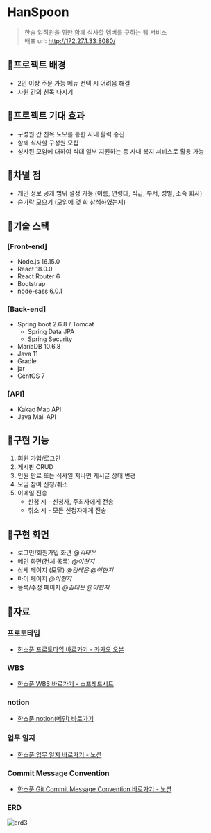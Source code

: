 # HanSpoon

> 한솔 임직원을 위한 함께 식사할 멤버를 구하는 웹 서비스  
> 배포 url: http://172.27.1.33:8080/ 
  
## 📌프로젝트 배경

- 2인 이상 주문 가능 메뉴 선택 시 어려움 해결
- 사원 간의 친목 다지기  

## 📌프로젝트 기대 효과

- 구성원 간 친목 도모를 통한 사내 활력 증진
- 함께 식사할 구성원 모집
- 성사된 모임에 대하여 식대 일부 지원하는 등 사내 복지 서비스로 활용 가능

## 📌차별 점

- 개인 정보 공개 범위 설정 가능 (이름, 연령대, 직급, 부서, 성별, 소속 회사)
- 숟가락 모으기 (모임에 몇 회 참석하였는지)

## 📌기술 스택

### [Front-end]
- Node.js 16.15.0
- React 18.0.0
- React Router 6
- Bootstrap
- node-sass 6.0.1

### [Back-end]
- Spring boot 2.6.8 / Tomcat
    - Spring Data JPA
    - Spring Security
- MariaDB 10.6.8
- Java 11
- Gradle
- jar
- CentOS 7

### [API]

- Kakao Map API
- Java Mail API

## 📌구현 기능

1. 회원 가입/로그인
2. 게시판 CRUD
3. 인원 만료 또는 식사일 지나면 게시글 상태 변경
4. 모임 참여 신청/취소
5. 이메일 전송
    - 신청 시 - 신청자, 주최자에게 전송
    - 취소 시 - 모든 신청자에게 전송

## 📌구현 화면

- 로그인/회원가입 화면 *@김태은*
- 메인 화면(전체 목록) *@이현지*
- 상세 페이지 (모달) *@김태은 @이현지*
- 마이 페이지 *@이현지*
- 등록/수정 페이지 *@김태은 @이현지*

## 📌자료

### 프로토타입
 - [한스푼 프로토타입 바로가기 - 카카오 오븐](https://ovenapp.io/view/Zz27B6TVt18BNWpqnJi0XR4NfvJogMnE/)
 
### WBS
- [한스푼 WBS 바로가기 - 스프레드시트](https://docs.google.com/spreadsheets/d/1X0EKgVEjBqoFMm54vrsC8frt5eyryRRWc9dAod6J7Fw/edit#gid=0)

### notion
- [한스푼 notion(메인) 바로가기](https://www.notion.so/4d9088a8da414d4ab8f6225d3e55be18)

### 업무 일지
- [한스푼 업무 일지 바로가기 - 노션](https://www.notion.so/2aec221978074d85bc03653127fa03aa)

### Commit Message Convention
- [한스푼 Git Commit Message Convention 바로가기 - 노션](https://www.notion.so/Git-Commit-Message-Convention-c77bb14faec64aae9b3d20d14868c651)

### ERD
![erd3](/uploads/17804c9ed7fcfb91aa367024ceb03a37/erd3.PNG)
